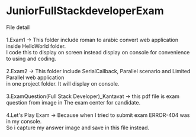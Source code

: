 # JuniorFullStackdeveloperExam
File detail</br></br>
1.Exam1 -> This folder include roman to arabic convert web application inside HelloWorld folder.</br>
           I code this to display on screen instead display on console for convenience to using and coding. </br></br>
2.Exam2 -> This folder include SerialCallback, Parallel scenario and Limited Parallel web application</br> in one project folder. It will display on console.</br></br>
3.ExamQuestion(Full Stack Developer)_Kantavat -> this pdf file is exam question from image in The exam center for candidate.</br></br>
4.Let's Play Exam -> Because when I tried to submit exam ERROR-404 was in my console.</br> So i capture my answer image and save in this file instead.
